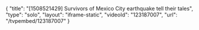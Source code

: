 {
    "title": "[1508521429] Survivors of Mexico City earthquake tell their tales",
    "type": "solo",
    "layout": "iframe-static",
    "videoId": "123187007",
    "url": "\/tvpembed\/123187007"
}